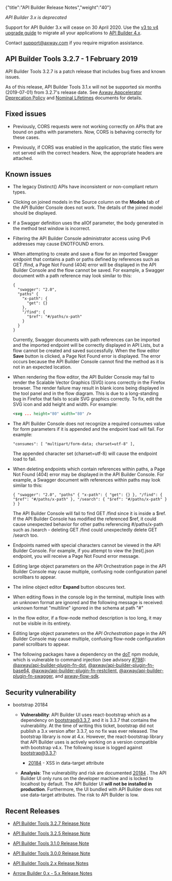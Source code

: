{"title":"API Builder Release Notes","weight":"40"}

*API Builder 3.x is deprecated*

Support for API Builder 3.x will cease on 30 April 2020. Use the [v3 to v4 upgrade guide](https://docs.axway.com/bundle/API_Builder_4x_allOS_en/page/api_builder_v3_to_v4_upgrade_guide.html) to migrate all your applications to [API Builder 4.x](https://docs.axway.com/bundle/API_Builder_4x_allOS_en/page/api_builder_getting_started_guide.html).

Contact [support@axway.com](mailto:support@axway.com) if you require migration assistance.

## API Builder Tools 3.2.7 - 1 February 2019

API Builder Tools 3.2.7 is a patch release that includes bug fixes and known issues.

As of this release, API Builder Tools 3.1.x will not be supported six months (2019-07-01) from 3.2.7's release date. See [Axway Appcelerator Deprecation Policy](/docs/appc/AMPLIFY_Appcelerator_Services_Overview/Axway_Appcelerator_Deprecation_Policy/) and [Nominal Lifetimes](/docs/appc/AMPLIFY_Appcelerator_Services_Overview/Axway_Appcelerator_Product_Lifecycle/#nominal-lifetimes) documents for details.

## Fixed issues

* Previously, CORS requests were not working correctly on APIs that are bound on paths with parameters. Now, CORS is behaving correctly for these cases.

* Previously, if CORS was enabled in the application, the static files were not served with the correct headers. Now, the appropriate headers are attached.

## Known issues

* The legacy Distinct() APIs have inconsistent or non-compliant return types.

* Clicking on joined models in the Source column on the **Models** tab of the API Builder Console does not work. The details of the joined model should be displayed.

* If a Swagger definition uses the allOf parameter, the body generated in the method test window is incorrect.

* Filtering the API Builder Console administrator access using IPv6 addresses may cause ENOTFOUND errors.

* When attempting to create and save a flow for an imported Swagger endpoint that contains a path or paths defined by references such as GET /find, a Page Not Found (404) error will be displayed in the API Builder Console and the flow cannot be saved. For example, a Swagger document with a path reference may look similar to this:

    ```
    {
      "swagger": "2.0",
      "paths" {
        "x-path": {
          "get": {}
        },
        "/find": {
          "$ref": "#/paths/x-path"
        }
      }
    }
    ```

    Currently, Swagger documents with path references can be imported and the imported endpoint will be correctly displayed in API Lists, but a flow cannot be created and saved successfully. When the flow editor **Save** button is clicked, a Page Not Found error is displayed. The error occurs because the API Builder Console cannot find the method as it is not in an expected location.

* When rendering the flow editor, the API Builder Console may fail to render the Scalable Vector Graphics (SVG) icons correctly in the Firefox browser. The render failure may result in blank icons being displayed in the tool panel and in the flow diagram. This is due to a long-standing bug in Firefox that fails to scale SVG graphics correctly. To fix, edit the SVG icon and add height and width. For example:

    ```xml
    <svg ... height="80" width="80" />
    ```

* The API Builder Console does not recognize a required consumes value for form parameters if it is appended and the endpoint load will fail. For example:

    ```
    "consumes": [ "multipart/form-data; charset=utf-8" ],
    ```

    The appended character set (charset=utf-8) will cause the endpoint load to fail.

* When deleting endpoints which contain references within paths, a Page Not Found (404) error may be displayed in the API Builder Console. For example, a Swagger document with references within paths may look similar to this:

    ```
    { "swagger": "2.0", "paths" { "x-path": { "get": {} }, "/find": { "$ref": "#/paths/x-path" }, "/search": { "$ref": "#/paths/x-path" } } }
    ```

    The API Builder Console will fail to find GET /find since it is inside a $ref. If the API Builder Console has modified the referenced $ref, it could cause unexpected behavior for other paths referencing #/paths/x-path such as /search - deleting GET /find could unexpectedly delete GET /search too.

* Endpoints named with special characters cannot be viewed in the API Builder Console. For example, if you attempt to view the \[test\].json endpoint, you will receive a Page Not Found error message.

* Editing large object parameters on the API Orchestration page in the API Builder Console may cause multiple, confusing node configuration panel scrollbars to appear.

* The inline object editor **Expand** button obscures text.

* When editing flows in the console log in the terminal, multiple lines with an unknown format are ignored and the following message is received: unknown format "multiline" ignored in the schema at path "#"

* In the flow editor, if a flow-node method description is too long, it may not be visible in its entirety.

* Editing large object parameters on the _API Orchestration_ page in the API Builder Console may cause multiple, confusing flow-node configuration panel scrollbars to appear.

* The following packages have a dependency on the [doT](https://www.npmjs.com/package/dot) npm module, which is vulnerable to command injection (see advisory [#798](https://www.npmjs.com/advisories/798)): [@axway/api-builder-plugin-fn-dot](https://www.npmjs.com/package/@axway/api-builder-plugin-fn-dot), [@axway/api-builder-plugin-fn-base64](https://www.npmjs.com/package/@axway/api-builder-plugin-fn-base64), [@axway/api-builder-plugin-fn-restclient](https://www.npmjs.com/package/@axway/api-builder-plugin-fn-restclient), [@axway/api-builder-plugin-fn-swagger](https://www.npmjs.com/package/@axway/@axway/api-builder-plugin-fn-swagger), and [axway-flow-sdk](https://www.npmjs.com/package/axway-flow-sdk).

## Security vulnerability

* bootstrap 20184

    * **Vulnerability**: API Builder UI uses react-bootstrap which as a dependency on bootstrap@3.3.7, and it is 3.3.7 that contains the vulnerability. At the time of writing this ticket, bootstrap did not publish a 3.x version after 3.3.7, so no fix was ever released. The bootstrap library is now at 4.x. However, the react-bootstrap library that API Builder uses is actively working on a version compatible with bootstrap v4.x. The following issue is logged against bootstrap@3.3.7:

        * [20184](https://github.com/twbs/bootstrap/issues/20184) \- XSS in data-target attribute

    * **Analysis**: The vulnerability and risk are documented [20184](https://github.com/twbs/bootstrap/issues/20184) . The API Builder UI only runs on the developer machine and is locked to localhost by default. The API Builder UI **will not be installed in production**. Furthermore, the UI bundled with API Builder does not use data-target attributes. The risk to API Builder is low.

## Recent Releases

* [API Builder Tools 3.2.7 Release Note](/docs/appc/Axway_API_Builder/API_Builder/API_Builder_Release_Notes/API_Builder_Tools_3.2.7_Release_Note/)

* [API Builder Tools 3.2.5 Release Note](/docs/appc/Axway_API_Builder/API_Builder/API_Builder_Release_Notes/API_Builder_Tools_3.2.5_Release_Note/)

* [API Builder Tools 3.1.0 Release Note](/docs/appc/Axway_API_Builder/API_Builder/API_Builder_Release_Notes/API_Builder_Tools_3.1.0_Release_Note/)

* [API Builder Tools 3.0.0 Release Note](/docs/appc/Axway_API_Builder/API_Builder/API_Builder_Release_Notes/API_Builder_Tools_3.0.0_Release_Note/)

* [API Builder Tools 2.x Release Notes](/docs/appc/Axway_API_Builder/API_Builder/API_Builder_Release_Notes/API_Builder_Tools_2.x_Release_Notes/)

* [Arrow Builder 0.x - 5.x Release Notes](/docs/appc/Axway_API_Builder/API_Builder/API_Builder_Release_Notes/Arrow_Builder_0.x_-_5.x_Release_Notes/)
